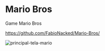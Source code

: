 # Mario Bros
 Game Mario Bros

https://github.com/FabioNacked/Mario-Bros/

![principal-tela-mario](https://user-images.githubusercontent.com/109430300/188323367-434ffd4f-55f3-4511-bf8e-591ae8471579.png)

